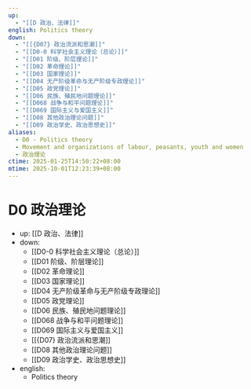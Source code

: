 ```yaml
---
up:
  - "[[D 政治、法律]]"
english: Politics theory
down:
  - "[[{D07} 政治流派和思潮]]"
  - "[[D0-0 科学社会主义理论（总论）]]"
  - "[[D01 阶级、阶层理论]]"
  - "[[D02 革命理论]]"
  - "[[D03 国家理论]]"
  - "[[D04 无产阶级革命与无产阶级专政理论]]"
  - "[[D05 政党理论]]"
  - "[[D06 民族、殖民地问题理论]]"
  - "[[D068 战争与和平问题理论]]"
  - "[[D069 国际主义与爱国主义]]"
  - "[[D08 其他政治理论问题]]"
  - "[[D09 政治学史、政治思想史]]"
aliases:
  - D0 - Politics theory
  - Movement and organizations of labour, peasants, youth and women
  - 政治理论
ctime: 2025-01-25T14:50:22+08:00
mtime: 2025-10-01T12:23:39+08:00
---
```


# D0 政治理论

- up: [[D 政治、法律]]
- down:
	- [[D0-0 科学社会主义理论（总论）]]
	- [[D01 阶级、阶层理论]]
	- [[D02 革命理论]]
	- [[D03 国家理论]]
	- [[D04 无产阶级革命与无产阶级专政理论]]
	- [[D05 政党理论]]
	- [[D06 民族、殖民地问题理论]]
	- [[D068 战争与和平问题理论]]
	- [[D069 国际主义与爱国主义]]
	- [[{D07} 政治流派和思潮]]
	- [[D08 其他政治理论问题]]
	- [[D09 政治学史、政治思想史]]
- english:
	- Politics theory
